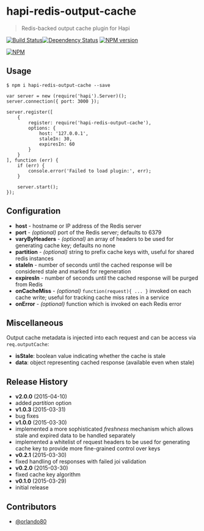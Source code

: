 # hapi-redis-output-cache
> Redis-backed output cache plugin for Hapi

[![Build Status](https://semaphoreci.com/api/v1/projects/4d44ffcd-8cdb-4ecf-bcf2-afd9a14bbeff/385104/badge.svg)](https://semaphoreci.com/ArnoldZokas/hapi-redis-output-cache)[![Dependency Status](https://david-dm.org/ArnoldZokas/hapi-redis-output-cache.svg)](https://david-dm.org/ArnoldZokas/hapi-redis-output-cache) [![NPM version](https://badge.fury.io/js/hapi-redis-output-cache.svg)](http://badge.fury.io/js/hapi-redis-output-cache)

[![NPM](https://nodei.co/npm/hapi-redis-output-cache.png?downloads=true&stars=true)](https://nodei.co/npm/hapi-redis-output-cache)

## Usage
```
$ npm i hapi-redis-output-cache --save
```

```
var server = new (require('hapi').Server)();
server.connection({ port: 3000 });

server.register([
    {
        register: require('hapi-redis-output-cache'),
        options: {
            host: '127.0.0.1',
            staleIn: 30,
            expiresIn: 60
        }
    }
], function (err) {
    if (err) {
        console.error('Failed to load plugin:', err);
    }

    server.start();
});
```

## Configuration
- **host** - hostname or IP address of the Redis server
- **port** - *(optional)* port of the Redis server; defaults to 6379
- **varyByHeaders** - *(optional)* an array of headers to be used for generating cache key; defaults no none
- **partition** - *(optional)* string to prefix cache keys with, useful for shared redis instances
- **staleIn** - number of seconds until the cached response will be considered stale and marked for regeneration
- **expiresIn** - number of seconds until the cached response will be purged from Redis
- **onCacheMiss** - *(optional)* `function(request){ ... }` invoked on each cache write; useful for tracking cache miss rates in a service
- **onError** - *(optional)* function which is invoked on each Redis error

## Miscellaneous
Output cache metadata is injected into each request and can be access via `req.outputCache`:
- **isStale**: boolean value indicating whether the cache is stale
- **data**: object representing cached response (available even when stale)

## Release History
- **v2.0.0** (2015-04-10)
 - added *partition* option
- **v1.0.3** (2015-03-31)
 - bug fixes
- **v1.0.0** (2015-03-30)
 - implemented a more sophisticated *freshness* mechanism which allows stale and expired data to be handled separately
 - implemented a whitelist of request headers to be used for generating cache key to provide more fine-grained control over keys
- **v0.2.1** (2015-03-30)
 - fixed handling of responses with failed joi validation
- **v0.2.0** (2015-03-30)
 - fixed cache key algorithm
- **v0.1.0** (2015-03-29)
 - initial release

## Contributors
* [@orlando80](https://github.com/orlando80)

